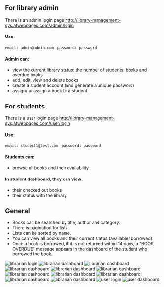 ## For library admin

There is an admin login page
http://library-management-sys.atwebpages.com/admin/login 
#### Use:
```email: admin@admin.com ```
```password: password```

#### Admin can: 

* view the current library status: the number of students, books and overdue books
* add, edit, view and delete books 
* create a student account (and generate a unique password)
* assign/ unassign a book to a student

## For students
There is a user login page
http://library-management-sys.atwebpages.com/user/login
#### Use:
```email: student1@test.com ```
```password: password```

#### Students can:
* browse all books and their availability

#### In student dashboard, they can view: 
* their checked out books
* their status with the library

## General
* Books can be searched by title, author and category.
* There is pagination for lists.
* Lists can be sorted by name.
* You can view all books and their current status (available/ borrowed).
* Once a book is borrowed, if it is not returned within 14 days, a "BOOK OVERDUE" message appears in the dashboard of the student who borrowed the book.

![librarian login](<__screenshots/Ekrānuzņēmums 2024-04-25 181417.png>) 
![librarian dashboard](__screenshots/Screenshot_21.png) 
![librarian dashboard](__screenshots/Screenshot_22.png)
![librarian dashboard](__screenshots/Screenshot_23.png) 
![librarian dashboard](__screenshots/Screenshot_25.png)
![librarian dashboard](__screenshots/Screenshot_24.png)
![librarian dashboard](__screenshots/Screenshot_30.png) 
![librarian dashboard](__screenshots/Screenshot_26.png) 
![librarian dashboard](__screenshots/Screenshot_27.png) 
![librarian dashboard](__screenshots/Screenshot_28.png) 
![librarian dashboard](__screenshots/Screenshot_29.png)
![user login](<__screenshots/Ekrānuzņēmums 2024-04-25 181437.png>)
![user dashboard](<__screenshots/Ekrānuzņēmums 2024-04-25 175731.png>) 
